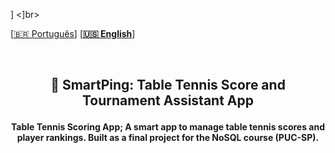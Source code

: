 ]
<]br>

 \[[🇧🇷 Português](README.pt_BR.md)\] \[**[🇺🇸 English](README.md)**\]

<br>


  <!--  START HEADER  -->
## <p align="center">  🏓 SmartPing: Table Tennis Score and Tournament Assistant App
#### <p align="center">  Table Tennis Scoring App; A smart app to manage table tennis scores and player rankings. Built as a final project for the NoSQL course (PUC-SP).
